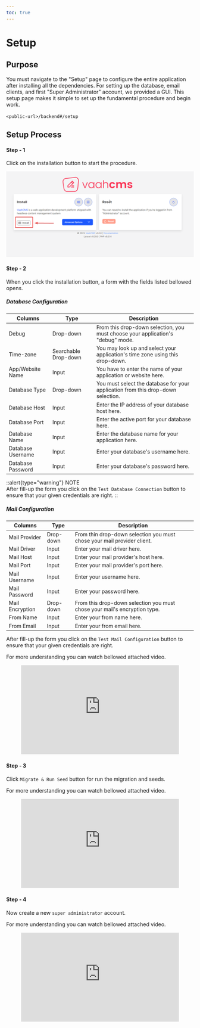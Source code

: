 ```yaml
---
toc: true
---
```


# Setup


## Purpose

You must navigate to the "Setup" page to configure the 
entire application after installing all the dependencies.
For setting up the database, email clients, 
and first "Super Administrator" account, we provided a GUI. 
This setup page makes it simple to set up the fundamental procedure 
and begin work.

`<public-url>/backend#/setup`

## Setup Process

#### Step - 1

Click on the installation button to start the procedure.

<img src="/images/vaahcms-two/setup/install-btn.png">


#### Step - 2

When you click the installation button, a form with the fields listed bellowed opens.


##### Database Configuration

| Columns    | Type  | Description                                                  |
| ------------- | -----|------------------------------------------------------- |
| Debug | Drop-down | From this drop-down selection, you must choose your application's "debug" mode. |
| Time-zone | Searchable Drop-down | You may look up and select your application's time zone using this drop-down. |
| App/Website Name| Input | You have to enter the name of your application or website here. |
| Database Type | Drop-down | You must select the database for your application from this drop-down selection. |
| Database Host | Input | Enter the IP address of your database host here. |
| Database Port | Input | Enter the active port for your database here. |
| Database Name | Input |Enter the database name for your application here. |
| Database Username | Input | Enter your database's username here. |
| Database Password | Input | Enter your database's password here. |

::alert{type="warning"}
NOTE   
After fill-up the form you click on the `Test Database Connection` button to ensure that your given credentials are right.
::


##### Mail Configuration

| Columns    | Type  | Description                                                  |
| ------------- | -----|------------------------------------------------------- |
| Mail Provider | Drop-down | From thin drop-down selection you must chose your mail provider client. |
| Mail Driver | Input | Enter your mail driver here. |
| Mail Host | Input | Enter your mail provider's host here. |
| Mail Port | Input | Enter your mail provider's port here. |
| Mail Username | Input | Enter your username here. |
| Mail Password | Input | Enter your password here. |
| Mail Encryption | Drop-down | From this drop-down selection you must chose your mail's encryption type. |
| From Name | Input | Enter your from name here. |
| From Email | Input | Enter your from email here. |

After fill-up the form you click on the `Test Mail Configuration` button to ensure that your given credentials are right.

For more understanding you can watch bellowed attached video.

<figure class="video_container">
  <iframe src="https://img-v4.getdemo.dev/screenshot/chrome_MQWp0lyUkn.mp4" frameborder="0" allowfullscreen="true" style="width: 100%; aspect-ratio: 16/9;"> </iframe>
</figure>

#### Step - 3

Click `Migrate & Run Seed` button for run the migration and seeds.

For more understanding you can watch bellowed attached video.

<figure class="video_container">
  <iframe src="https://img-v4.getdemo.dev/screenshot/chrome_xQZgIoVjc4.mp4" frameborder="0" allowfullscreen="true" style="width: 100%; aspect-ratio: 16/9;"> </iframe>
</figure>


#### Step - 4 

Now create a new `super administrator` account. 

For more understanding you can watch bellowed attached video.

<figure class="video_container">
  <iframe src="https://img-v4.getdemo.dev/screenshot/msedge_Y9hmmPuegS.mp4" frameborder="0" allowfullscreen="true" style="width: 100%; aspect-ratio: 16/9;"> </iframe>
</figure>
